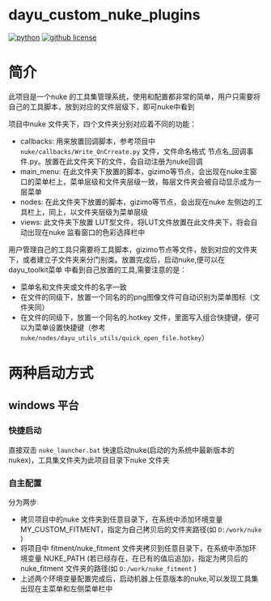 # dayu_custom_nuke_plugins
[![python](https://img.shields.io/badge/python-2.7-blue.svg)]()
[![github license](https://img.shields.io/github/license/mashape/apistatus.svg)](https://github.com/phenom-films/dayu_custom_nuke_plugins/blob/master/license)

# 简介
此项目是一个nuke 的工具集管理系统，使用和配置都非常的简单，用户只需要将自己的工具脚本，放到对应的文件层级下，即可nuke中看到

项目中nuke 文件夹下，四个文件夹分别对应着不同的功能：
 * callbacks: 用来放置回调脚本，参考项目中`nuke/callbacks/Write_OnCrreate.py` 文件，文件命名格式 节点名_回调事件.py。放置在此文件夹下的文件，会自动注册为nuke回调
 * main_menu: 在此文件夹下放置的脚本，gizimo等节点，会出现在nuke主窗口的菜单栏上，菜单层级和文件夹层级一致，每层文件夹会被自动显示成为一层菜单
 * nodes: 在此文件夹下放置的脚本，gizimo等节点，会出现在nuke 左侧边的工具栏上，同上，以文件夹层级为菜单层级
 * views: 此文件夹下放置 LUT型文件，将LUT文件放置在此文件夹下，将会自动出现在nuke 监看窗口的色彩选择栏中
 
用户管理自己的工具只需要将工具脚本，gizimo节点等文件，放到对应的文件夹下，或者建立子文件夹来分门别类。放置完成后，启动nuke,便可以在dayu_toolkit菜单
中看到自己放置的工具,需要注意的是：
* 菜单名和文件夹或文件的名字一致
* 在文件的同级下，放置一个同名的的png图像文件可自动识别为菜单图标（文件夹同）
* 在文件的同级下，放置一个同名的.hotkey 文件，里面写入组合快捷键，便可以为菜单设置快捷键（参考 `nuke/nodes/dayu_utils_utils/quick_open_file.hotkey`）
# 两种启动方式
## windows 平台
### 快捷启动
直接双击 `nuke_launcher.bat`
快速启动nuke(启动的为系统中最新版本的nukex)，工具集文件夹为此项目目录下nuke 文件夹
    
### 自主配置
分为两步
* 拷贝项目中的nuke 文件夹到任意目录下，在系统中添加环境变量 MY_CUSTOM_FITMENT，指定为自己拷贝后的文件夹路径(如 `D:/work/nuke` )
* 将项目中 fitment/nuke_fitment 文件夹拷贝到任意目录下，在系统中添加环境变量 NUKE_PATH (若已经存在，在已有的值后追加)，指定为拷贝后的nuke_fitment 文件夹的路径(如 `D:/work/nuke_fitment` )
* 上述两个环境变量配置完成后，启动机器上任意版本的nuke,可以发现工具集出现在主菜单和左侧菜单栏中